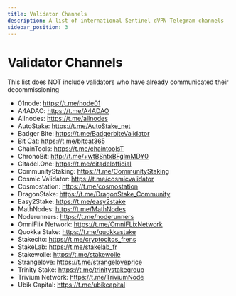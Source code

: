 ```yaml
---
title: Validator Channels
description: A list of international Sentinel dVPN Telegram channels 
sidebar_position: 3
---
```


# Validator Channels

This list does NOT include validators who have already communicated their decommissioning

- 01node: https://t.me/node01
- A4ADAO: https://t.me/A4ADAO
- Allnodes: https://t.me/allnodes
- AutoStake: https://t.me/AutoStake_net
- Badger Bite: https://t.me/BadgerbiteValidator
- Bit Cat: https://t.me/bitcat365
- ChainTools: https://t.me/chaintoolsT
- ChronoBit: http://t.me/+wtBSntxBFglmMDY0
- Citadel.One: https://t.me/citadelofficial
- CommunityStaking: https://t.me/CommunityStaking
- Cosmic Validator: https://t.me/cosmicvalidator
- Cosmostation: https://t.me/cosmostation
- DragonStake: https://t.me/DragonStake_Community
- Easy2Stake: https://t.me/easy2stake
- MathNodes: https://t.me/MathNodes
- Noderunners: https://t.me/noderunners
- OmniFlix Network: https://t.me/OmniFLixNetwork
- Quokka Stake: https://t.me/quokkastake
- Stakecito: https://t.me/cryptocitos_frens
- StakeLab: https://t.me/stakelab_fr
- Stakewolle: https://t.me/stakewolle
- Strangelove: https://t.me/strangeloveprice
- Trinity Stake: https://t.me/trinitystakegroup
- Trivium Network: https://t.me/TriviumNode
- Ubik Capital: https://t.me/ubikcapital